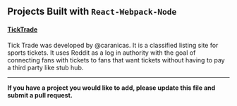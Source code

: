 ## Projects Built with `React-Webpack-Node`

#### [TickTrade](http://ticktra.de)

Tick Trade was developed by @caranicas. It is a classified listing site for sports tickets. It uses Reddit as a log in authority with the goal of connecting fans with tickets to fans that want tickets without having to pay a third party like stub hub.


---
**If you have a project you would like to add, please update this file and submit a pull request.**
